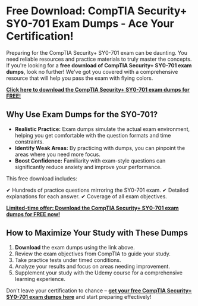 # Free Download: CompTIA Security+ SY0-701 Exam Dumps - Ace Your Certification!

Preparing for the CompTIA Security+ SY0-701 exam can be daunting. You need reliable resources and practice materials to truly master the concepts. If you're looking for a **free download of CompTIA Security+ SY0-701 exam dumps**, look no further! We've got you covered with a comprehensive resource that will help you pass the exam with flying colors.

[**Click here to download the CompTIA Security+ SY0-701 exam dumps for FREE!**](https://udemywork.com/comptia-security-sy0-701-exam-dumps)

## Why Use Exam Dumps for the SY0-701?

*   **Realistic Practice:** Exam dumps simulate the actual exam environment, helping you get comfortable with the question formats and time constraints.
*   **Identify Weak Areas:** By practicing with dumps, you can pinpoint the areas where you need more focus.
*   **Boost Confidence:** Familiarity with exam-style questions can significantly reduce anxiety and improve your performance.

This free download includes:

✔ Hundreds of practice questions mirroring the SY0-701 exam.
✔ Detailed explanations for each answer.
✔ Coverage of all exam objectives.

[**Limited-time offer: Download the CompTIA Security+ SY0-701 exam dumps for FREE now!**](https://udemywork.com/comptia-security-sy0-701-exam-dumps)

## How to Maximize Your Study with These Dumps

1.  **Download** the exam dumps using the link above.
2.  Review the exam objectives from CompTIA to guide your study.
3.  Take practice tests under timed conditions.
4.  Analyze your results and focus on areas needing improvement.
5.  Supplement your study with the Udemy course for a comprehensive learning experience.

Don't leave your certification to chance – **[get your free CompTIA Security+ SY0-701 exam dumps here](https://udemywork.com/comptia-security-sy0-701-exam-dumps)** and start preparing effectively!
